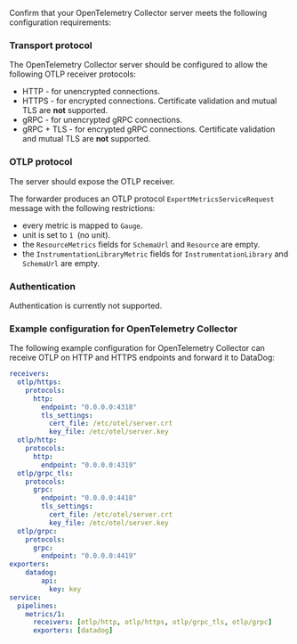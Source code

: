 Confirm that your OpenTelemetry Collector server meets the following configuration requirements:

### Transport protocol

The OpenTelemetry Collector server should be configured to allow the following OTLP receiver protocols:

- HTTP  - for unencrypted connections.
- HTTPS - for encrypted connections. Certificate validation and mutual TLS are **not** supported.
- gRPC  - for unencrypted gRPC connections.
- gRPC + TLS - for encrypted gRPC connections. Certificate validation and mutual TLS are **not** supported.

### OTLP protocol

The server should expose the OTLP receiver.

The forwarder produces an OTLP protocol `ExportMetricsServiceRequest` message with the following restrictions:
- every metric is mapped to `Gauge`.
- unit is set to `1 `(no unit).
- the `ResourceMetrics` fields for `SchemaUrl` and `Resource` are empty.
- the `InstrumentationLibraryMetric` fields for `InstrumentationLibrary` and `SchemaUrl` are empty.

### Authentication

Authentication is currently not supported.

### Example configuration for OpenTelemetry Collector

The following example configuration for OpenTelemetry Collector can receive OTLP on HTTP and HTTPS endpoints and forward it to DataDog:

```yaml
receivers:
  otlp/https:
    protocols:
      http:
        endpoint: "0.0.0.0:4318"
        tls_settings:
          cert_file: /etc/otel/server.crt
          key_file: /etc/otel/server.key
  otlp/http:
    protocols:
      http:
        endpoint: "0.0.0.0:4319"
  otlp/grpc_tls:
    protocols:
      grpc:
        endpoint: "0.0.0.0:4418"
        tls_settings:
          cert_file: /etc/otel/server.crt
          key_file: /etc/otel/server.key
  otlp/grpc:
    protocols:
      grpc:
        endpoint: "0.0.0.0:4419"
exporters:
    datadog:
        api:
          key: key
service:
  pipelines:
    metrics/1:
      receivers: [otlp/http, otlp/https, otlp/grpc_tls, otlp/grpc]
      exporters: [datadog]
```

<!-- Do not remove. Keep this code at the bottom of the include -->
<!-- DOCS-554 -->